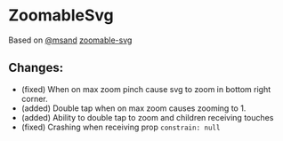# ZoomableSvg
Based on [@msand](https://github.com/msand) [zoomable-svg](https://github.com/msand/zoomable-svg)

## Changes:
* (fixed) When on max zoom pinch cause svg to zoom in bottom right corner.
* (added) Double tap when on max zoom causes zooming to 1.
* (added) Ability to double tap to zoom and children receiving touches
* (fixed) Crashing when receiving prop `constrain: null`